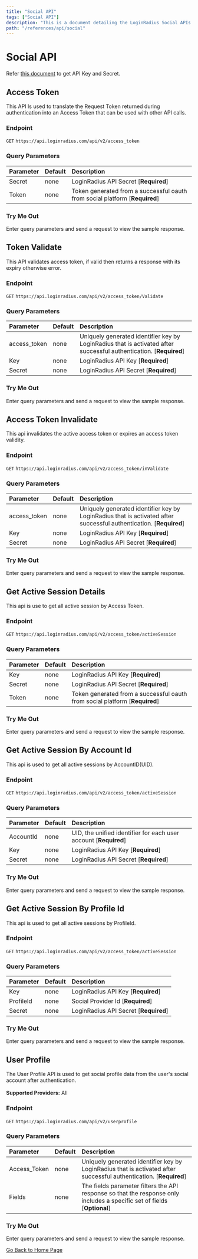 ```yaml
---
title: "Social API"
tags: ["Social API"]
description: "This is a document detailing the LoginRadius Social APIs."
path: "/references/api/social"
---
```


# Social API

Refer <a href="https://www.loginradius.com/docs/developer/faq/#how-to-retrieve-api-key-and-secret" target="_blank">this document</a> to get API Key and Secret.

## Access Token

  This API Is used to translate the Request Token returned during authentication into an Access Token that can be used with other API calls.

  ### Endpoint
  `GET` `https://api.loginradius.com/api/v2/access_token`

  ### Query Parameters
  | Parameter    | Default | Description |
  | :------------ | :------- | :-------------------------------------------------------------------------------- |
  | Secret | none | LoginRadius API Secret [**Required**] |
  | Token | none | Token generated from a successful oauth from social platform [**Required**] |

  ### Try Me Out
    
  Enter query parameters and send a request to view the sample response.

  <try-me-out id="access-token" endpoint="https://api.loginradius.com/api/v2/access_token" method="GET" params='{"queryParams":[{"key":"secret","default":""},{"key":"token","default":""}]}' sampleresponse='{ "access_token": "a123qwe2-9**3-4202-833c-320aoo58**66", "expires_in": "2017-10-09T06:07:00.296Z" }'></try-me-out>
 
## Token Validate

  This API validates access token, if valid then returns a response with its expiry otherwise error.

  ### Endpoint
  `GET` `https://api.loginradius.com/api/v2/access_token/Validate`

  ### Query Parameters
  | Parameter    | Default | Description |
  | :------------ | :------- | :-------------------------------------------------------------------------------- |
  | access_token | none | Uniquely generated identifier key by LoginRadius that is activated after successful authentication. [**Required**] |
  | Key | none | LoginRadius API Key [**Required**] |
  | Secret | none | LoginRadius API Secret [**Required**] |

  ### Try Me Out
    
  Enter query parameters and send a request to view the sample response.

  <try-me-out id="token-validate" endpoint="https://api.loginradius.com/api/v2/access_token/Validate" method="GET" params='{"queryParams":[{"key":"access_token","default":""},{"key":"key","default":""},{"key":"secret"}]}' sampleresponse='{ "access_token": "a123qwe2-9**3-4002-833c-3****o58cf66", "expires_in": "2017-10-09T06:07:00.296Z" }'></try-me-out>

## Access Token Invalidate

  This api invalidates the active access token or expires an access token validity.

  ### Endpoint
  `GET` `https://api.loginradius.com/api/v2/access_token/inValidate`

  ### Query Parameters
  | Parameter    | Default | Description |
  | :------------ | :------- | :-------------------------------------------------------------------------------- |
  | access_token | none | Uniquely generated identifier key by LoginRadius that is activated after successful authentication. [**Required**] |
  | Key | none | LoginRadius API Key [**Required**] |
  | Secret | none | LoginRadius API Secret [**Required**] |

  ### Try Me Out
    
  Enter query parameters and send a request to view the sample response.

  <try-me-out id="access-token-invalidate" endpoint="https://api.loginradius.com/api/v2/access_token/inValidate" method="GET" params='{"queryParams":[{"key":"access_token","default":""},{"key":"key","default":""},{"key":"secret"}]}' sampleresponse='{ "IsPosted": true }'></try-me-out>

## Get Active Session Details

  This api is use to get all active session by Access Token.

  ### Endpoint
  `GET` `https://api.loginradius.com/api/v2/access_token/activeSession`

  ### Query Parameters
  | Parameter    | Default | Description |
  | :------------ | :------- | :-------------------------------------------------------------------------------- |
  | Key | none | LoginRadius API Key [**Required**] |
  | Secret | none | LoginRadius API Secret [**Required**] |
  | Token | none | Token generated from a successful oauth from social platform [**Required**] |

  ### Try Me Out
    
  Enter query parameters and send a request to view the sample response.

  <try-me-out id="get-active-session-details" endpoint="https://api.loginradius.com/api/v2/access_token/activeSession" method="GET" params='{"queryParams":[{"key":"key","default":""},{"key":"secret","default":""},{"key":"token"}]}' sampleresponse='{ "data": [ { "AccessToken": "8h******-****-8**5-***c-e8c*******9b", "Browser": "Chrome", "Device": "PC", "Os": "Windows", "DeviceType": "Computer", "City": "****", "Country": "a**d", "Ip": "***.0*6.1*2.**1", "LoginDate": "2017-10-02T10:02:52.534Z" } ], "nextcursor": 0 }'></try-me-out>
 
## Get Active Session By Account Id

  This api is used to get all active sessions by AccountID(UID).

  ### Endpoint
  `GET` `https://api.loginradius.com/api/v2/access_token/activeSession`

  ### Query Parameters
  | Parameter    | Default | Description |
  | :------------ | :------- | :-------------------------------------------------------------------------------- |
  | AccountId | none | UID, the unified identifier for each user account [**Required**] |
  | Key | none | LoginRadius API Key [**Required**] |
  | Secret | none | LoginRadius API Secret [**Required**] |

  ### Try Me Out
    
  Enter query parameters and send a request to view the sample response.

  <try-me-out id="get-active-session-by-account-id" endpoint="https://api.loginradius.com/api/v2/access_token/activeSession" method="GET" params='{"queryParams":[{"key":"accountId","default":""},{"key":"key","default":""},{"key":"secret"}]}' sampleresponse='{ "data": [ { "AccessToken": "8h******-****-8**5-***c-e8c*******9b", "Browser": "Chrome", "Device": "PC", "Os": "Windows", "DeviceType": "Computer", "City": "****", "Country": "a**d", "Ip": "***.0*6.1*2.**1", "LoginDate": "2017-10-02T10:02:52.534Z" } ], "nextcursor": 0 }'></try-me-out>

## Get Active Session By Profile Id

  This api is used to get all active sessions by ProfileId.

  ### Endpoint
  `GET` `https://api.loginradius.com/api/v2/access_token/activeSession`

  ### Query Parameters
  | Parameter    | Default | Description |
  | :------------ | :------- | :-------------------------------------------------------------------------------- |
  | Key | none | LoginRadius API Key [**Required**] |
  | ProfileId | none | Social Provider Id [**Required**] |
  | Secret | none | LoginRadius API Secret [**Required**] |

  ### Try Me Out
    
  Enter query parameters and send a request to view the sample response.

  <try-me-out id="get-active-session-by-profile-id" endpoint="https://api.loginradius.com/api/v2/access_token/activeSession" method="GET" params='{"queryParams":[{"key":"profileId","default":""},{"key":"key","default":""},{"key":"secret"}]}' sampleresponse='{ "data": [ { "AccessToken": "8h******-****-8**5-***c-e8c*******9b", "Browser": "Chrome", "Device": "PC", "Os": "Windows", "DeviceType": "Computer", "City": "****", "Country": "a**d", "Ip": "***.0*6.1*2.**1", "LoginDate": "2017-10-02T10:02:52.534Z" } ], "nextcursor": 0 }'></try-me-out>
 
## User Profile

  The User Profile API is used to get social profile data from the user's social account after authentication.<br><br><b>Supported Providers:</b>  All
  
  ### Endpoint
  `GET` `https://api.loginradius.com/api/v2/userprofile`

  ### Query Parameters
  | Parameter    | Default | Description |
  | :------------ | :------- | :-------------------------------------------------------------------------------- |
  | Access_Token | none | Uniquely generated identifier key by LoginRadius that is activated after successful authentication. [**Required**] |
  | Fields | none | The fields parameter filters the API response so that the response only includes a specific set of fields [**Optional**] |

  ### Try Me Out
    
  Enter query parameters and send a request to view the sample response.

  <try-me-out id="user-profile" endpoint="https://api.loginradius.com/api/v2/userprofile" method="GET" params='{"queryParams":[{"key":"access_token","default":""},{"key":"fields","default":""}]}' sampleresponse='{ user Social Profile object }'></try-me-out>

[Go Back to Home Page](/)
